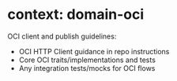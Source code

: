 # context: domain-oci

OCI client and publish guidelines:
- OCI HTTP Client guidance in repo instructions
- Core OCI traits/implementations and tests
- Any integration tests/mocks for OCI flows

